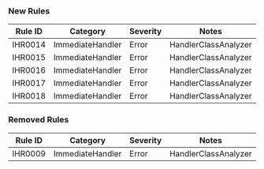 ### New Rules

Rule ID | Category | Severity | Notes
--------|----------|----------|-------
IHR0014 | ImmediateHandler | Error | HandlerClassAnalyzer
IHR0015 | ImmediateHandler | Error | HandlerClassAnalyzer
IHR0016 | ImmediateHandler | Error | HandlerClassAnalyzer
IHR0017 | ImmediateHandler | Error | HandlerClassAnalyzer
IHR0018 | ImmediateHandler | Error | HandlerClassAnalyzer

### Removed Rules

Rule ID | Category | Severity | Notes
--------|----------|----------|-------
IHR0009 | ImmediateHandler | Error | HandlerClassAnalyzer

